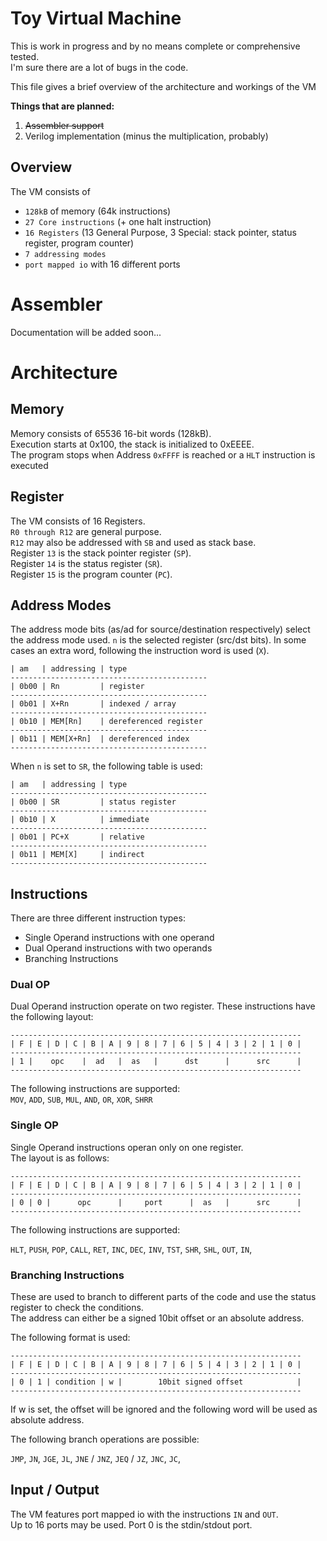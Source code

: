 # Toy Virtual Machine

This is work in progress and by no means complete or comprehensive tested.  
I'm sure there are a lot of bugs in the code.

This file gives a brief overview of the architecture and workings of the VM

**Things that are planned:**  
1. ~~Assembler support~~
2. Verilog implementation (minus the multiplication, probably)


## Overview

The VM consists of
- `128kB` of memory (64k instructions)  
- `27 Core instructions` (+ one halt instruction)
- `16 Registers` (13 General Purpose, 3 Special: stack pointer, status register, program counter)
- `7 addressing modes`
- `port mapped io` with 16 different ports

# Assembler
Documentation will be added soon...

# Architecture
## Memory
Memory consists of 65536 16-bit words (128kB).  
Execution starts at 0x100, the stack is initialized to 0xEEEE.  
The program stops when Address `0xFFFF` is reached or a `HLT` instruction is executed

## Register
The VM consists of 16 Registers.  
`R0 through R12` are general purpose.  
`R12` may also be addressed with `SB` and used as stack base.  
Register `13` is the stack pointer register (`SP`).  
Register `14` is the status register (`SR`).  
Register `15` is the program counter (`PC`).

## Address Modes
The address mode bits (as/ad for source/destination respectively) select the address mode used. `n` is the selected register (src/dst bits).
In some cases an extra word, following the instruction word is used (`X`).  

    | am   | addressing | type     
    --------------------------------------------
    | 0b00 | Rn         | register 
    --------------------------------------------
    | 0b01 | X+Rn       | indexed / array
    --------------------------------------------
    | 0b10 | MEM[Rn]    | dereferenced register
    --------------------------------------------
    | 0b11 | MEM[X+Rn]  | dereferenced index
    --------------------------------------------

When `n` is set to `SR`, the following table is used:

    | am   | addressing | type     
    --------------------------------------------
    | 0b00 | SR         | status register
    --------------------------------------------
    | 0b10 | X          | immediate 
    --------------------------------------------
    | 0b01 | PC+X       | relative
    --------------------------------------------
    | 0b11 | MEM[X]     | indirect
    --------------------------------------------

## Instructions
There are three different instruction types:
- Single Operand instructions with one operand 
- Dual Operand instructions with two operands
- Branching Instructions

### Dual OP
Dual Operand instruction operate on two register. These instructions have the following layout:  

    -----------------------------------------------------------------
    | F | E | D | C | B | A | 9 | 8 | 7 | 6 | 5 | 4 | 3 | 2 | 1 | 0 |
    -----------------------------------------------------------------
    | 1 |    opc    |  ad   |  as   |      dst      |      src      |
    -----------------------------------------------------------------

The following instructions are supported:  
    `MOV`, `ADD`, `SUB`, `MUL`, `AND`, `OR`, `XOR`, `SHRR`

### Single OP
Single Operand instructions operan only on one register.  
The layout is as follows:

    -----------------------------------------------------------------
    | F | E | D | C | B | A | 9 | 8 | 7 | 6 | 5 | 4 | 3 | 2 | 1 | 0 |
    -----------------------------------------------------------------
    | 0 | 0 |      opc      |     port      |  as   |      src      |
    -----------------------------------------------------------------

The following instructions are supported:

`HLT`,
`PUSH`,
`POP`, 
`CALL`, 
`RET`, 
`INC`, 
`DEC`, 
`INV`, 
`TST`, 
`SHR`, 
`SHL`, 
`OUT`, 
`IN`,

### Branching Instructions 
These are used to branch to different parts of the code and use the status register to check the conditions.  
The address can either be a signed 10bit offset or an absolute address.

The following format is used:

    -----------------------------------------------------------------
    | F | E | D | C | B | A | 9 | 8 | 7 | 6 | 5 | 4 | 3 | 2 | 1 | 0 |
    -----------------------------------------------------------------
    | 0 | 1 | condition | w |        10bit signed offset            |
    -----------------------------------------------------------------

If w is set, the offset will be ignored and the following word will be used as absolute address.

The following branch operations are possible:

`JMP`, 
`JN`, 
`JGE`, 
`JL`, 
`JNE` / `JNZ`, 
`JEQ` / `JZ`, 
`JNC`, 
`JC`, 

## Input / Output

The VM features port mapped io with the instructions `IN` and `OUT`.  
Up to 16 ports may be used. Port 0 is the stdin/stdout port.

